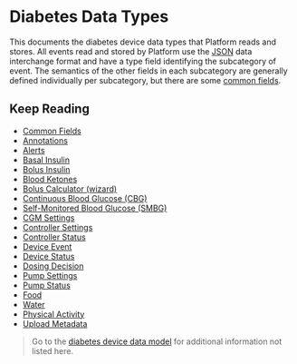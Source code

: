 <!-- omit in toc -->
# Diabetes Data Types

This documents the diabetes device data types that Platform reads and stores. All events read and stored by Platform use the [JSON](https://www.json.org/) data interchange format and have a type field identifying the subcategory of event. The semantics of the other fields in each subcategory are generally defined individually per subcategory, but there are some [common fields](./common-fields.md).

## Keep Reading

* [Common Fields](./common-fields.md)
* [Annotations](./annotations.md)
* [Alerts](./data-types/alert.md)
* [Basal Insulin](./data-types/basal.md)
* [Bolus Insulin](./data-types/bolus.md)
* [Blood Ketones](./data-types/blood-ketones.md)
* [Bolus Calculator (wizard)](./data-types/calculator.md)
* [Continuous Blood Glucose (CBG)](./data-types/cbg.md)
* [Self-Monitored Blood Glucose (SMBG)](./data-types/smbg.md)
* [CGM Settings](./data-types/cgm-settings.md)
* [Controller Settings](./data-types/controller-settings.md)
* [Controller Status](./data-types/controller-status.md)
* [Device Event](./data-types/device-event.md)
* [Device Status](./data-types/device-status.md)
* [Dosing Decision](./data-types/dosing-decision.md)
* [Pump Settings](./data-types/pump-settings.md)
* [Pump Status](./data-types/pump-status.md)
* [Food](./data-types/food.md)
* [Water](./data-types/water.md)
* [Physical Activity](./data-types/activity-physical.md)
* [Upload Metadata](./data-types/upload.md)

<!-- theme: info -->

> Go to the [diabetes device data model](../device-data.md) for additional information not listed here.
